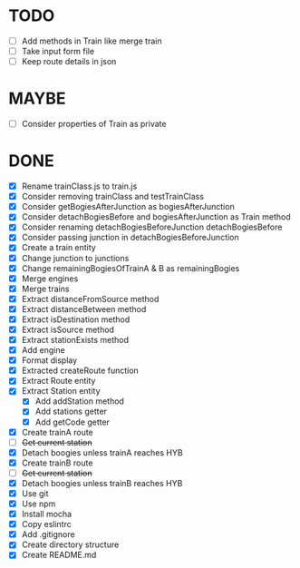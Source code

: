 # TODO
  - [ ] Add methods in Train like merge train 
  - [ ] Take input form file
  - [ ] Keep route details in json

# MAYBE
  - [ ] Consider properties of Train as private

# DONE
  - [x] Rename trainClass.js to train.js
  - [x] Consider removing trainClass and testTrainClass
  - [x] Consider getBogiesAfterJunction as bogiesAfterJunction
  - [x] Consider detachBogiesBefore and bogiesAfterJunction as Train method
  - [x] Consider renaming detachBogiesBeforeJunction detachBogiesBefore
  - [x] Consider passing junction in detachBogiesBeforeJunction
  - [x] Create a train entity
  - [x] Change junction to junctions
  - [x] Change remainingBogiesOfTrainA & B as remainingBogies
  - [x] Merge engines
  - [x] Merge trains
  - [x] Extract distanceFromSource method
  - [x] Extract distanceBetween method
  - [x] Extract isDestination method
  - [x] Extract isSource method
  - [x] Extract stationExists method
  - [x] Add engine
  - [x] Format display
  - [x] Extracted createRoute function
  - [x] Extract Route entity
  - [x] Extract Station entity
    - [x] Add addStation method
    - [x] Add stations getter
    - [x] Add getCode getter
  - [x] Create trainA route
  - [ ] ~~Get current station~~
  - [x] Detach boogies unless trainA reaches HYB 
  - [x] Create trainB route
  - [ ] ~~Get current station~~
  - [x] Detach boogies unless trainB reaches HYB 
  - [x] Use git
  - [x] Use npm
  - [x] Install mocha
  - [x] Copy eslintrc
  - [x] Add .gitignore
  - [x] Create directory structure
  - [x] Create README.md
